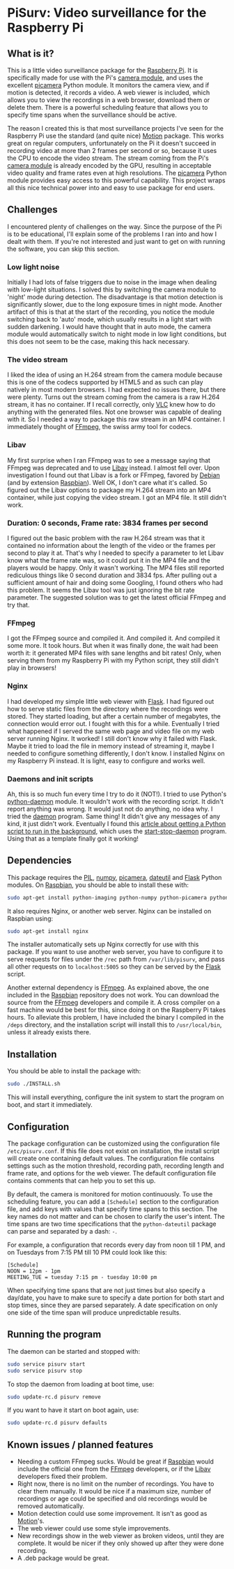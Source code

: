 # PiSurv: Video surveillance for the Raspberry Pi

[Raspberry Pi]:http://raspberrypi.org
[camera module]:http://www.raspberrypi.org/archives/tag/camera-module
[picamera]:https://github.com/waveform80/picamera/
[Motion]:http://www.lavrsen.dk/foswiki/bin/view/Motion/WebHome
[VLC]:http://www.videolan.org/
[FFmpeg]:http://www.ffmpeg.org/
[Libav]:http://libav.org/
[Debian]:http://www.debian.org
[Raspbian]:http://www.raspbian.org/
[Flask]:http://flask.pocoo.org/
[python-daemon]:https://pypi.python.org/pypi/python-daemon/
[daemon]:http://libslack.org/daemon/
[article about getting a Python script to run in the background]:http://blog.scphillips.com/2013/07/getting-a-python-script-to-run-in-the-background-as-a-service-on-boot/
[start-stop-daemon]:http://man.he.net/man8/start-stop-daemon
[PIL]:http://www.pythonware.com/products/pil/
[numpy]:http://www.numpy.org/
[dateutil]:http://labix.org/python-dateutil

## What is it?

This is a little video surveillance package for the [Raspberry Pi].  It is specifically made for use with the Pi's [camera module], and uses the excellent [picamera] Python module.  It monitors the camera view, and if motion is detected, it records a video.  A web viewer is included, which allows you to view the recordings in a web browser, download them or delete them.  There is a powerful scheduling feature that allows you to specify time spans when the surveillance should be active.

The reason I created this is that most surveillance projects I've seen for the Raspberry Pi use the standard (and quite nice) [Motion] package.  This works great on regular computers, unfortunately on the Pi it doesn't succeed in recording video at more than 2 frames per second or so, because it uses the CPU to encode the video stream.  The stream coming from the Pi's [camera module] is already encoded by the GPU, resulting in acceptable video quality and frame rates even at high resolutions.  The [picamera] Python module provides easy access to this powerful capability.  This project wraps all this nice technical power into and easy to use package for end users.

## Challenges

I encountered plenty of challenges on the way.  Since the purpose of the Pi is to be educational, I'll explain some of the problems I ran into and how I dealt with them.  If you're not interested and just want to get on with running the software, you can skip this section.

### Low light noise

Initially I had lots of false triggers due to noise in the image when dealing with low-light situations.  I solved this by switching the camera module to 'night' mode during detection.  The disadvantage is that motion detection is significantly slower, due to the long exposure times in night mode.  Another artifact of this is that at the start of the recording, you notice the module switching back to 'auto' mode, which usually results in a light start with sudden darkening.  I would have thought that in auto mode, the camera module would automatically switch to night mode in low light conditions, but this does not seem to be the case, making this hack necessary.

### The video stream

I liked the idea of using an H.264 stream from the camera module because this is one of the codecs supported by HTML5 and as such can play natively in most modern browsers.  I had expected no issues there, but there were plenty.  Turns out the stream coming from the camera is a raw H.264 stream, it has no container.  If I recall correctly, only [VLC] knew how to do anything with the generated files.  Not one browser was capable of dealing with it.  So I needed a way to package this raw stream in an MP4 container.  I immediately thought of [FFmpeg], the swiss army tool for codecs.

### Libav

My first surprise when I ran FFmpeg was to see a message saying that FFmpeg was deprecated and to use [Libav] instead.  I almost fell over.  Upon investigation I found out that Libav is a fork or FFmpeg, favored by [Debian] (and by extension [Raspbian]).  Well OK, I don't care what it's called.  So figured out the Libav options to package my H.264 stream into an MP4 container, while just copying the video stream.  I got an MP4 file.  It still didn't work.

### Duration: 0 seconds, Frame rate: 3834 frames per second

I figured out the basic problem with the raw H.264 stream was that it contained no information about the length of the video or the frames per second to play it at.  That's why I needed to specify a parameter to let Libav know what the frame rate was, so it could put it in the MP4 file and the players would be happy.  Only it wasn't working.  The MP4 files still reported rediculous things like 0 second duration and 3834 fps.  After pulling out a sufficient amount of hair and doing some Googling, I found others who had this problem.  It seems the Libav tool was just ignoring the bit rate parameter.  The suggested solution was to get the latest official FFmpeg and try that.

### FFmpeg

I got the FFmpeg source and compiled it.  And compiled it.  And compiled it some more.  It took hours.  But when it was finally done, the wait had been worth it: it generated MP4 files with sane lengths and bit rates!  Only, when serving them from my Raspberry Pi with my Python script, they still didn't play in browsers!

### Nginx

I had developed my simple little web viewer with [Flask].  I had figured out how to serve static files from the directory where the recordings were stored.  They started loading, but after a certain number of megabytes, the connection would error out.  I fought with this for a while.  Eventually I tried what happened if I served the same web page and video file on my web server running Nginx.  It worked!  I still don't know why it failed with Flask.  Maybe it tried to load the file in memory instead of streaming it, maybe I needed to configure something differently, I don't know.  I installed Nginx on my Raspberry Pi instead.  It is light, easy to configure and works well.

### Daemons and init scripts

Ah, this is so much fun every time I try to do it (NOT!).  I tried to use Python's [python-daemon] module.  It wouldn't work with the recording script.  It didn't report anything was wrong.  It would just not do anything, no idea why.  I tried the [daemon] program.  Same thing!  It didn't give any messages of any kind, it just didn't work.  Eventually I found this [article about getting a Python script to run in the background], which uses the [start-stop-daemon] program.  Using that as a template finally got it working!

## Dependencies

This package requires the [PIL], [numpy], [picamera], [dateutil] and [Flask] Python modules.  On [Raspbian], you should be able to install these with:

```bash
sudo apt-get install python-imaging python-numpy python-picamera python-dateutil python-flask
```

It also requires Nginx, or another web server.  Nginx can be installed on Raspbian using:

```bash
sudo apt-get install nginx
```

The installer automatically sets up Nginx correctly for use with this package.  If you want to use another web server, you have to configure it to serve requests for files under the `/rec` path from `/var/lib/pisurv`, and pass all other requests on to `localhost:5005` so they can be served by the [Flask] script.

Another external dependency is [FFmpeg].  As explained above, the one included in the [Raspbian] repository does not work.  You can download the source from the [FFmpeg] developers and compile it.  A cross compiler on a fast machine would be best for this, since doing it on the Raspberry Pi takes hours.  To alleviate this problem, I have included the binary I compiled in the `/deps` directory, and the installation script will install this to `/usr/local/bin`, unless it already exists there.

## Installation

You should be able to install the package with:

```bash
sudo ./INSTALL.sh
```

This will install everything, configure the init system to start the program on boot, and start it immediately.

## Configuration

The package configuration can be customized using the configuration file `/etc/pisurv.conf`.  If this file does not exist on installation, the install script will create one containing default values.  The configuration file contains settings such as the motion threshold, recording path, recording length and frame rate, and options for the web viewer.  The default configuration file contains comments that can help you to set this up.

By default, the camera is monitored for motion continuously.  To use the scheduling feature, you can add a `[Schedule]` section to the configuration file, and add keys with values that specify time spans to this section.  The key names do not matter and can be chosen to clarify the user's intent.  The time spans are two time specifications that the `python-dateutil` package can parse and separated by a dash: `-`.

For example, a configuration that records every day from noon till 1 PM, and on Tuesdays from 7:15 PM till 10 PM could look like this:

```
[Schedule]
NOON = 12pm - 1pm
MEETING_TUE = tuesday 7:15 pm - tuesday 10:00 pm
```

When specifying time spans that are not just times but also specify a day/date, you have to make sure to specify a date portion for both start and stop times, since they are parsed separately.  A date specification on only one side of the time span will produce unpredictable results.

## Running the program

The daemon can be started and stopped with:

```bash
sudo service pisurv start
sudo service pisurv stop
```

To stop the daemon from loading at boot time, use:

```bash
sudo update-rc.d pisurv remove
```

If you want to have it start on boot again, use:

```bash
sudo update-rc.d pisurv defaults
```

## Known issues / planned features

* Needing a custom FFmpeg sucks.  Would be great if [Raspbian] would include the official one from the [FFmpeg] developers, or if the [Libav] developers fixed their problem.
* Right now, there is no limit on the number of recordings.  You have to clear them manually.  It would be nice if a maximum size, number of recordings or age could be specified and old recordings would be removed automatically.
* Motion detection could use some improvement.  It isn't as good as [Motion]'s.
* The web viewer could use some style improvements.
* New recordings show in the web viewer as broken videos, until they are complete.  It would be nicer if they only showed up after they were done recording.
* A .deb package would be great.

